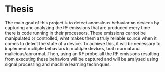# Thesis

The main goal of this project is to detect anomalous behavior on devices by capturing and analyzing the RF emissions that are produced every time there is code running in their processors. These emissions cannot be manipulated or controlled, what makes them a truly reliable source when it comes to detect the state of a device. To achieve this, it will be necessary to implement multiple behaviors in multiple devices, both normal and malicious/abnormal. Then, using an RF probe, all the RF emissions resulting from executing these behaviors will be captured and will be analysed using signal processing and machine learning techniques.

